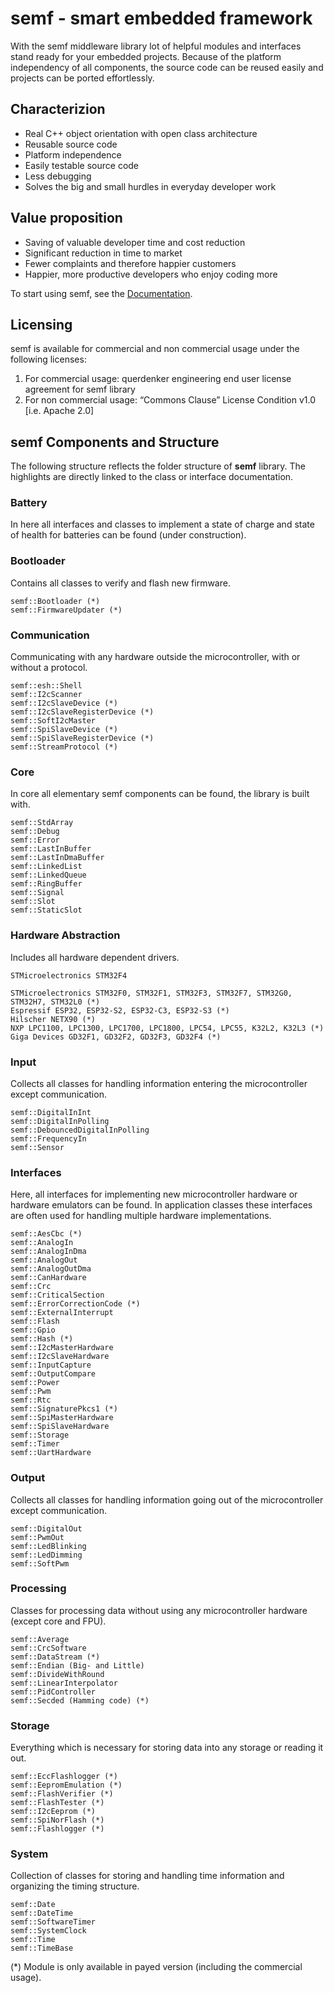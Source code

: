 # semf - smart embedded framework
With the semf middleware library lot of helpful modules and interfaces stand ready for your embedded projects. Because of the platform independency of all components, the source code can be reused easily and projects can be ported effortlessly.

## Characterizion
* Real C++ object orientation with open class architecture
* Reusable source code
* Platform independence
* Easily testable source code
* Less debugging
* Solves the big and small hurdles in everyday developer work

## Value proposition
* Saving of valuable developer time and cost reduction
* Significant reduction in time to market
* Fewer complaints and therefore happier customers
* Happier, more productive developers who enjoy coding more

To start using semf, see the [Documentation](https://software.querdenkerengineering.de/semf-doc).

## Licensing
semf is available for commercial and non commercial usage under the following licenses:

1. For commercial usage: querdenker engineering end user license agreement for semf library
2. For non commercial usage: “Commons Clause” License Condition v1.0 [i.e. Apache 2.0]

## semf Components and Structure
The following structure reflects the folder structure of **semf** library. The highlights are directly linked to the class or interface documentation.

### Battery

In here all interfaces and classes to implement a state of charge and state of health for batteries can be found (under construction).

### Bootloader

Contains all classes to verify and flash new firmware.

    semf::Bootloader (*)
    semf::FirmwareUpdater (*)

### Communication

Communicating with any hardware outside the microcontroller, with or without a protocol.

    semf::esh::Shell
    semf::I2cScanner
    semf::I2cSlaveDevice (*)
    semf::I2cSlaveRegisterDevice (*)
    semf::SoftI2cMaster
    semf::SpiSlaveDevice (*)
    semf::SpiSlaveRegisterDevice (*)
    semf::StreamProtocol (*)

### Core

In core all elementary semf components can be found, the library is built with.

    semf::StdArray
    semf::Debug
    semf::Error
    semf::LastInBuffer
    semf::LastInDmaBuffer
    semf::LinkedList
    semf::LinkedQueue
    semf::RingBuffer
    semf::Signal
    semf::Slot
    semf::StaticSlot

### Hardware Abstraction

Includes all hardware dependent drivers.

    STMicroelectronics STM32F4

    STMicroelectronics STM32F0, STM32F1, STM32F3, STM32F7, STM32G0, STM32H7, STM32L0 (*)
    Espressif ESP32, ESP32-S2, ESP32-C3, ESP32-S3 (*)
    Hilscher NETX90 (*)
    NXP LPC1100, LPC1300, LPC1700, LPC1800, LPC54, LPC55, K32L2, K32L3 (*)
    Giga Devices GD32F1, GD32F2, GD32F3, GD32F4 (*)

### Input

Collects all classes for handling information entering the microcontroller except communication.

    semf::DigitalInInt
    semf::DigitalInPolling
    semf::DebouncedDigitalInPolling
    semf::FrequencyIn
    semf::Sensor

### Interfaces

Here, all interfaces for implementing new microcontroller hardware or hardware emulators can be found. In application classes these interfaces are often used for handling multiple hardware implementations.

    semf::AesCbc (*)
    semf::AnalogIn
    semf::AnalogInDma
    semf::AnalogOut
    semf::AnalogOutDma
    semf::CanHardware
    semf::Crc
    semf::CriticalSection
    semf::ErrorCorrectionCode (*)
    semf::ExternalInterrupt
    semf::Flash
    semf::Gpio
    semf::Hash (*)
    semf::I2cMasterHardware
    semf::I2cSlaveHardware
    semf::InputCapture
    semf::OutputCompare
    semf::Power
    semf::Pwm
    semf::Rtc
    semf::SignaturePkcs1 (*)
    semf::SpiMasterHardware
    semf::SpiSlaveHardware
    semf::Storage
    semf::Timer
    semf::UartHardware

### Output

Collects all classes for handling information going out of the microcontroller except communication.

    semf::DigitalOut
    semf::PwmOut
    semf::LedBlinking
    semf::LedDimming
    semf::SoftPwm

### Processing

Classes for processing data without using any microcontroller hardware (except core and FPU).

    semf::Average
    semf::CrcSoftware
    semf::DataStream (*)
    semf::Endian (Big- and Little)
    semf::DivideWithRound
    semf::LinearInterpolator
    semf::PidController
    semf::Secded (Hamming code) (*)

### Storage

Everything which is necessary for storing data into any storage or reading it out.

    semf::EccFlashlogger (*)
    semf::EepromEmulation (*)
    semf::FlashVerifier (*)
    semf::FlashTester (*)
    semf::I2cEeprom (*)
    semf::SpiNorFlash (*)
    semf::Flashlogger (*)

### System

Collection of classes for storing and handling time information and organizing the timing structure.

    semf::Date
    semf::DateTime
    semf::SoftwareTimer
    semf::SystemClock
    semf::Time
    semf::TimeBase

(*) Module is only available in payed version (including the commercial usage).